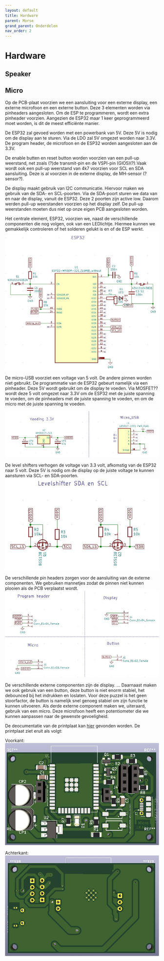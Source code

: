 ```yaml
---
layout: default
title: Hardware
parent: Morse
grand_parent: Onderdelen
nav_order: 2
---
```


# Hardware
## Speaker

## Micro
Op de PCB-plaat voorzien we een aansluiting voor een externe display, een externe microfoon en een externe button. Deze 3 elementen worden via pinheaders aangesloten. Om de ESP te programmeren, wordt een extra pinheader voorzien. Aangezien de ESP32 maar 1 keer geprogrammeerd moet worden, is dit de meest efficiënte manier. 

De ESP32 zal gevoed worden met een powerbank van 5V. Deze 5V is nodig om de display aan te sturen. Via de LDO zal 5V omgezet worden naar 3.3V. De program header, de microfoon en de ESP32 worden aangesloten aan de 3.3V.

De enable butten en reset button worden voorzien van een pull-up weerstand, net zoals (?)de transmit-pin en de VSPI-pin (GIO5)(?).Vaak wordt ook een pull-up weerstand van 4k7 voorzien voor SCL en SDA aansluiting. Deze is al voorzien in de externe display, de MH-sensor (? sensor?).

De display maakt gebruik van I2C communicatie. Hiervoor maken we gebruik van de SDA- en SCL-poorten. Via de SDA-poort sturen we data van en naar de display, vanuit de ESP32. Deze 2 poorten zijn active low. Daarom werden pull-up weerstanden voorzien op het display zelf. De pull-up weerstanden moeten dus niet op onze eigen PCB aangesloten worden.

Het centrale element, ESP32, voorzien we, naast de verschillende componenten die nog volgen, ook van een LEDlichtje. Hiermee kunnen we gemakkelijk controleren of het solderen gelukt is en of de ESP werkt.
![](https://raw.githubusercontent.com/BachMorse/Documentatie/master/schakeling_ESP32.JPG)

De micro-USB voorziet een voltage van 5 volt. De andere pinnen worden niet gebruikt. De programmatie van de ESP32 gebeurt namelijk via een pinheader. Deze 5V wordt gebruikt om de display te voeden. Via MOSFET?? wordt deze 5 volt omgezet naar 3.3V om de ESP32 met de juiste spanning te voeden, om de pinheaders met de juiste spanning te voeden, en om de micro met de juiste spanning te voeden.

![](https://raw.githubusercontent.com/BachMorse/Documentatie/master/schakeling_2voeding.JPG)

De level shifters verhogen de voltage van 3.3 volt, afkomstig van de ESP32 naar 5 volt. Deze 5V is nodig om de display op de juiste voltage te kunnen aansturen via SCL- en SDA-poorten.
![](https://raw.githubusercontent.com/BachMorse/Documentatie/master/schakeling_levelshifters.JPG)


De verschillende pin headers zorgen voor de aansluiting van de externe componenten. We gebruiken mannetjes zodat de pinnen niet kunnen plooien als de PCB verplaatst wordt.
![](https://raw.githubusercontent.com/BachMorse/Documentatie/master/schakeling_headers.JPG)

De verschillende externe componenten zijn de display. ... Daarnaast maken we ook gebruik van een button, deze button is niet enorm stabiel, het debounced bij het indrukken en loslaten. Voor deze puzzel is het geen stoorfactor, de button is namelijk snel genoeg stabiel om zijn functie te kunnen uitvoeren. Als derde externe component maken we, uiteraard, gebruik van een micro. Deze microfoon heeft een potentiometer die we kunnen aanpassen naar de gewenste gevoeligheid.

De deocumentatie van de printplaat kan [hier]((https://github.com/BachMorse/Micro_PCB)) gevonden worden. De printplaat ziet eruit als volgt:

Voorkant: 
![](https://raw.githubusercontent.com/BachMorse/Documentatie/master/PCB_voorkant.JPG)

Achterkant:
![](https://raw.githubusercontent.com/BachMorse/Documentatie/master/PCB_achterkant.JPG)



